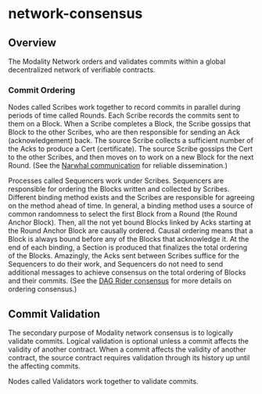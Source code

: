 # network-consensus

## Overview

The Modality Network orders and validates commits within a global decentralized network of verifiable contracts.

### Commit Ordering

Nodes called Scribes work together to record commits in parallel during periods of time called Rounds. Each Scribe records the commits sent to them on a Block. When a Scribe completes a Block, the Scribe gossips that Block to the other Scribes, who are then responsible for sending an Ack (acknowledgement) back. The source Scribe collects a sufficient number of the Acks to produce a Cert (certificate). The source Scribe gossips the Cert to the other Scribes, and then moves on to work on a new Block for the next Round. (See the [Narwhal communication](https://arxiv.org/pdf/2105.11827) for reliable dissemination.)

Processes called Sequencers work under Scribes. Sequencers are responsible for ordering the Blocks written and collected by Scribes. Different binding method exists and the Scribes are responsible for agreeing on the method ahead of time. In general, a binding method uses a source of common randomness to select the first Block from a Round (the Round Anchor Block). Then, all the not yet bound Blocks linked by Acks starting at the Round Anchor Block are causally ordered. Causal ordering means that a Block is always bound before any of the Blocks that acknowledge it. At the end of each binding, a Section is produced that finalizes the total ordering of the Blocks. Amazingly, the Acks sent between Scribes suffice for the Sequencers to do their work, and Sequencers do not need to send additional messages to achieve consensus on the total ordering of Blocks and their commits. (See the [DAG Rider consensus](https://arxiv.org/abs/2102.08325) for more details on ordering consensus.)

## Commit Validation

The secondary purpose of Modality network consensus is to logically validate commits. Logical validation is optional unless a commit affects the validity of another contract. When a commit affects the validity of another contract, the source contract requires validation through its history up until the affecting commits.

Nodes called Validators work together to validate commits.
